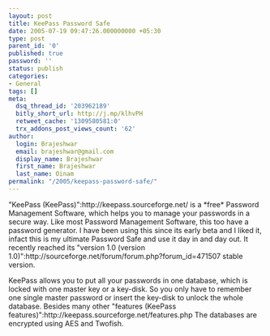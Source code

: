 ```yaml
---
layout: post
title: KeePass Password Safe
date: 2005-07-19 09:47:26.000000000 +05:30
type: post
parent_id: '0'
published: true
password: ''
status: publish
categories:
- General
tags: []
meta:
  dsq_thread_id: '203962189'
  bitly_short_url: http://j.mp/klhvPH
  retweet_cache: '1309580581:0'
  trx_addons_post_views_count: '62'
author:
  login: Brajeshwar
  email: brajeshwar@gmail.com
  display_name: Brajeshwar
  first_name: Brajeshwar
  last_name: Oinam
permalink: "/2005/keepass-password-safe/"
---
```

<p>"KeePass (KeePass)":http://keepass.sourceforge.net/ is a *free* Password Management Software, which helps you to manage your passwords in a secure way. Like most Password Management Software, this too have a password generator. I have been using this since its early beta and I liked it, infact this is my ultimate Password Safe and use it day in and day out. It recently reached its "version 1.0 (version 1.0)":http://sourceforge.net/forum/forum.php?forum_id=471507 stable version.</p>
<p>KeePass allows you to put all your passwords in one database, which is locked with one master key or a key-disk. So you only have to remember one single master password or insert the key-disk to unlock the whole database. Besides many other "features (KeePass features)":http://keepass.sourceforge.net/features.php The databases are encrypted using AES and Twofish.</p>
